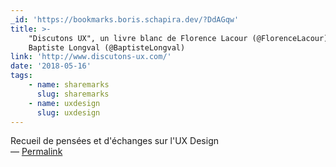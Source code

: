 ```yaml
---
_id: 'https://bookmarks.boris.schapira.dev/?DdAGqw'
title: >-
    "Discutons UX", un livre blanc de Florence Lacour (@FlorenceLacour) et
    Baptiste Longval (@BaptisteLongval)
link: 'http://www.discutons-ux.com/'
date: '2018-05-16'
tags:
    - name: sharemarks
      slug: sharemarks
    - name: uxdesign
      slug: uxdesign
---
```


Recueil de pensées et d'échanges sur l'UX Design <br>&#8212;
<a href="https://bookmarks.boris.schapira.dev/?DdAGqw" title="Permalink">Permalink</a>
